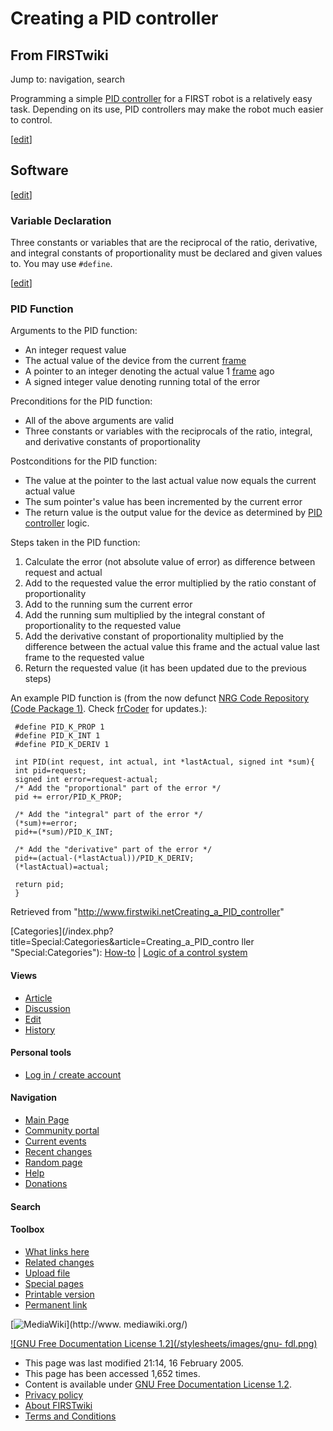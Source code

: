 # Creating a PID controller

## From FIRSTwiki

Jump to: navigation, search

Programming a simple [PID controller](PID_controller "PID
controller") for a FIRST robot is a relatively easy task. Depending on its use, PID controllers may make the robot much easier to control.

[[edit](/index.php?title=Creating_a_PID_controller&action=edit&section=1 "Edit
section: Software")]

## Software

[[edit](/index.php?title=Creating_a_PID_controller&action=edit&section=2 "Edit
section: Variable Declaration")]

### Variable Declaration

Three constants or variables that are the reciprocal of the ratio, derivative, and integral constants of proportionality must be declared and given values to. You may use `#define`.

[[edit](/index.php?title=Creating_a_PID_controller&action=edit&section=3 "Edit
section: PID Function")]

### PID Function

Arguments to the PID function:

- An integer request value
- The actual value of the device from the current [frame](/index.php?title=Code_frame&action=edit "Code frame")
- A pointer to an integer denoting the actual value 1 [frame](/index.php?title=Code_frame&action=edit "Code frame") ago
- A signed integer value denoting running total of the error

Preconditions for the PID function:

- All of the above arguments are valid
- Three constants or variables with the reciprocals of the ratio, integral, and derivative constants of proportionality

Postconditions for the PID function:

- The value at the pointer to the last actual value now equals the current actual value
- The sum pointer's value has been incremented by the current error
- The return value is the output value for the device as determined by [PID controller](PID_controller "PID controller") logic.

Steps taken in the PID function:

1. Calculate the error (not absolute value of error) as difference between request and actual
2. Add to the requested value the error multiplied by the ratio constant of proportionality
3. Add to the running sum the current error
4. Add the running sum multiplied by the integral constant of proportionality to the requested value
5. Add the derivative constant of proportionality multiplied by the difference between the actual value this frame and the actual value last frame to the requested value
6. Return the requested value (it has been updated due to the previous steps)

An example PID function is (from the now defunct [NRG Code Repository (Code Package 1)](http://nrg.chaosnet.org/repository/viewcode?id=1 "http://nrg.chaosnet.org/repository/viewcode?id=1"). Check [frCoder](FrCoder "FrCoder") for updates.):

```
 #define PID_K_PROP 1
 #define PID_K_INT 1
 #define PID_K_DERIV 1

 int PID(int request, int actual, int *lastActual, signed int *sum){
 int pid=request;
 signed int error=request-actual;
 /* Add the "proportional" part of the error */
 pid += error/PID_K_PROP;

 /* Add the "integral" part of the error */
 (*sum)+=error;
 pid+=(*sum)/PID_K_INT;

 /* Add the "derivative" part of the error */
 pid+=(actual-(*lastActual))/PID_K_DERIV;
 (*lastActual)=actual;

 return pid;
 }
```

Retrieved from "<http://www.firstwiki.netCreating_a_PID_controller>"

[Categories](/index.php?title=Special:Categories&article=Creating_a_PID_contro
ller "Special:Categories"): [How-to](Category:How-to "Category
:How-to") | [Logic of a control system](Category:Logic_of_a_control_system "Category:Logic of a
control system")

#### Views

- [Article](Creating_a_PID_controller)
- [Discussion](/index.php?title=Talk:Creating_a_PID_controller&action=edit)
- [Edit](/index.php?title=Creating_a_PID_controller&action=edit)
- [History](/index.php?title=Creating_a_PID_controller&action=history)

#### Personal tools

- [Log in / create account](/index.php?title=Special:Userlogin&returnto=Creating_a_PID_controller)

[](Main_Page "Main Page")

#### Navigation

- [Main Page](Main_Page)
- [Community portal](FIRSTwiki:Community_portal)
- [Current events](Current_events)
- [Recent changes](Special:Recentchanges)
- [Random page](Special:Random)
- [Help](Help:Contents)
- [Donations](FIRSTwiki:Site_support)

#### Search

#### Toolbox

- [What links here](Special:Whatlinkshere/Creating_a_PID_controller)
- [Related changes](Special:Recentchangeslinked/Creating_a_PID_controller)
- [Upload file](Special:Upload)
- [Special pages](Special:Specialpages)
- [Printable version](/index.php?title=Creating_a_PID_controller&printable=yes)
- [Permanent link](/index.php?title=Creating_a_PID_controller&oldid=39506)

[![MediaWiki](/skins/common/images/poweredby_mediawiki_88x31.png)](http://www.
mediawiki.org/)

[![GNU Free Documentation License 1.2](/stylesheets/images/gnu-
fdl.png)](http://www.gnu.org/copyleft/fdl.html)

- This page was last modified 21:14, 16 February 2005.
- This page has been accessed 1,652 times.
- Content is available under [GNU Free Documentation License 1.2](http://www.gnu.org/copyleft/fdl.html "http://www.gnu.org/copyleft/fdl.html").
- [Privacy policy](FIRSTwiki:Privacy_policy "FIRSTwiki:Privacy policy")
- [About FIRSTwiki](FIRSTwiki:About "FIRSTwiki:About")
- [Terms and Conditions](FIRSTwiki:Terms_and_conditions "FIRSTwiki:Terms and conditions")
